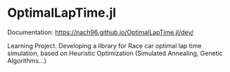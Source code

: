 # OptimalLapTime.jl

Documentation: https://nach96.github.io/OptimalLapTime.jl/dev/

Learning Project. 
Developing a library for Race car optimal lap time simulation, based on Heuristic Optimization (Simulated Annealing, Genetic Algorithms...)
